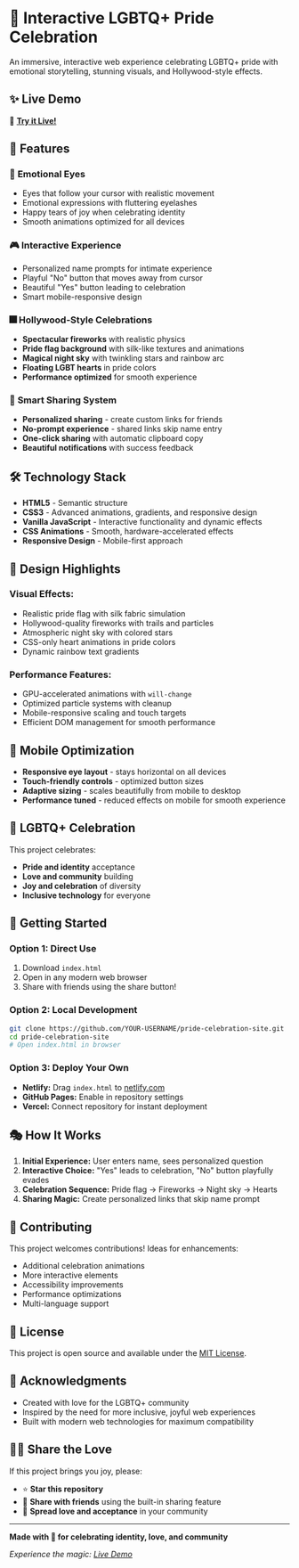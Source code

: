 # 🌈 Interactive LGBTQ+ Pride Celebration

An immersive, interactive web experience celebrating LGBTQ+ pride with emotional storytelling, stunning visuals, and Hollywood-style effects.

## ✨ Live Demo

🔗 **[Try it Live!](https://magical-nougat-cce049.netlify.app)**

## 🎯 Features

### 👀 **Emotional Eyes**
- Eyes that follow your cursor with realistic movement
- Emotional expressions with fluttering eyelashes
- Happy tears of joy when celebrating identity
- Smooth animations optimized for all devices

### 🎮 **Interactive Experience**
- Personalized name prompts for intimate experience
- Playful "No" button that moves away from cursor
- Beautiful "Yes" button leading to celebration
- Smart mobile-responsive design

### 🎆 **Hollywood-Style Celebrations**
- **Spectacular fireworks** with realistic physics
- **Pride flag background** with silk-like textures and animations
- **Magical night sky** with twinkling stars and rainbow arc
- **Floating LGBT hearts** in pride colors
- **Performance optimized** for smooth experience

### 🔗 **Smart Sharing System**
- **Personalized sharing** - create custom links for friends
- **No-prompt experience** - shared links skip name entry
- **One-click sharing** with automatic clipboard copy
- **Beautiful notifications** with success feedback

## 🛠️ Technology Stack

- **HTML5** - Semantic structure
- **CSS3** - Advanced animations, gradients, and responsive design
- **Vanilla JavaScript** - Interactive functionality and dynamic effects
- **CSS Animations** - Smooth, hardware-accelerated effects
- **Responsive Design** - Mobile-first approach

## 🎨 Design Highlights

### **Visual Effects:**
- Realistic pride flag with silk fabric simulation
- Hollywood-quality fireworks with trails and particles
- Atmospheric night sky with colored stars
- CSS-only heart animations in pride colors
- Dynamic rainbow text gradients

### **Performance Features:**
- GPU-accelerated animations with `will-change`
- Optimized particle systems with cleanup
- Mobile-responsive scaling and touch targets
- Efficient DOM management for smooth performance

## 📱 Mobile Optimization

- **Responsive eye layout** - stays horizontal on all devices
- **Touch-friendly controls** - optimized button sizes
- **Adaptive sizing** - scales beautifully from mobile to desktop
- **Performance tuned** - reduced effects on mobile for smooth experience

## 🌈 LGBTQ+ Celebration

This project celebrates:
- **Pride and identity** acceptance
- **Love and community** building  
- **Joy and celebration** of diversity
- **Inclusive technology** for everyone

## 🚀 Getting Started

### **Option 1: Direct Use**
1. Download `index.html`
2. Open in any modern web browser
3. Share with friends using the share button!

### **Option 2: Local Development**
```bash
git clone https://github.com/YOUR-USERNAME/pride-celebration-site.git
cd pride-celebration-site
# Open index.html in browser
```

### **Option 3: Deploy Your Own**
- **Netlify:** Drag `index.html` to [netlify.com](https://netlify.com)
- **GitHub Pages:** Enable in repository settings
- **Vercel:** Connect repository for instant deployment

## 🎭 How It Works

1. **Initial Experience:** User enters name, sees personalized question
2. **Interactive Choice:** "Yes" leads to celebration, "No" button playfully evades
3. **Celebration Sequence:** Pride flag → Fireworks → Night sky → Hearts
4. **Sharing Magic:** Create personalized links that skip name prompt

## 🤝 Contributing

This project welcomes contributions! Ideas for enhancements:

- Additional celebration animations
- More interactive elements
- Accessibility improvements
- Performance optimizations
- Multi-language support

## 📄 License

This project is open source and available under the [MIT License](LICENSE).

## 💖 Acknowledgments

- Created with love for the LGBTQ+ community
- Inspired by the need for more inclusive, joyful web experiences
- Built with modern web technologies for maximum compatibility

## 🏳️‍🌈 Share the Love

If this project brings you joy, please:
- ⭐ **Star this repository**
- 🔗 **Share with friends** using the built-in sharing feature
- 💝 **Spread love and acceptance** in your community

---

**Made with 🌈 for celebrating identity, love, and community**

*Experience the magic: [Live Demo](https://magical-nougat-cce049.netlify.app)*